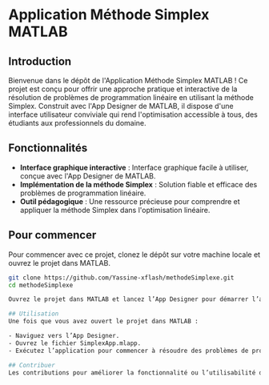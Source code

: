 # Application Méthode Simplex MATLAB

## Introduction
Bienvenue dans le dépôt de l'Application Méthode Simplex MATLAB ! Ce projet est conçu pour offrir une approche pratique et interactive de la résolution de problèmes de programmation linéaire en utilisant la méthode Simplex. Construit avec l'App Designer de MATLAB, il dispose d'une interface utilisateur conviviale qui rend l'optimisation accessible à tous, des étudiants aux professionnels du domaine.

## Fonctionnalités
- **Interface graphique interactive** : Interface graphique facile à utiliser, conçue avec l'App Designer de MATLAB.
- **Implémentation de la méthode Simplex** : Solution fiable et efficace des problèmes de programmation linéaire.
- **Outil pédagogique** : Une ressource précieuse pour comprendre et appliquer la méthode Simplex dans l'optimisation linéaire.

## Pour commencer
Pour commencer avec ce projet, clonez le dépôt sur votre machine locale et ouvrez le projet dans MATLAB.

```bash
git clone https://github.com/Yassine-xflash/methodeSimplexe.git
cd methodeSimplexe

Ouvrez le projet dans MATLAB et lancez l’App Designer pour démarrer l’application.

## Utilisation
Une fois que vous avez ouvert le projet dans MATLAB :

- Naviguez vers l’App Designer.
- Ouvrez le fichier SimplexApp.mlapp.
- Exécutez l’application pour commencer à résoudre des problèmes de programmation linéaire.

## Contribuer
Les contributions pour améliorer la fonctionnalité ou l’utilisabilité de l’application sont les bienvenues. N’hésitez pas à forker le dépôt, à apporter des modifications et à soumettre une pull request.

